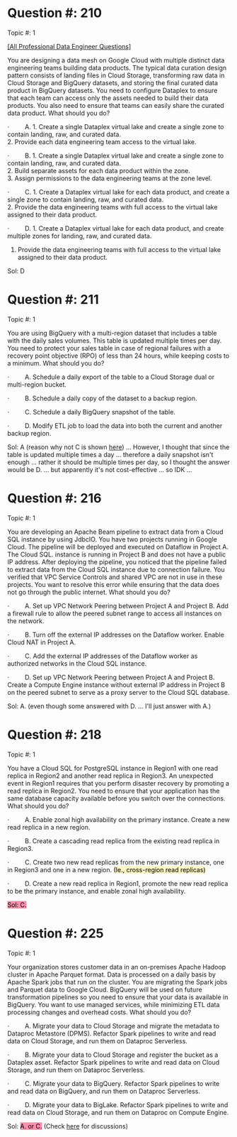 

# Question #: 210  
Topic #: 1

[[All Professional Data Engineer Questions]](https://www.examtopics.com/exams/google/professional-data-engineer/)

You are designing a data mesh on Google Cloud with multiple distinct data engineering teams building data products. The typical data curation design pattern consists of landing files in Cloud Storage, transforming raw data in Cloud Storage and BigQuery datasets, and storing the final curated data product in BigQuery datasets. You need to configure Dataplex to ensure that each team can access only the assets needed to build their data products. You also need to ensure that teams can easily share the curated data product. What should you do?

·         A. 1. Create a single Dataplex virtual lake and create a single zone to contain landing, raw, and curated data.  
2. Provide each data engineering team access to the virtual lake.

·         B. 1. Create a single Dataplex virtual lake and create a single zone to contain landing, raw, and curated data.  
2. Build separate assets for each data product within the zone.  
3. Assign permissions to the data engineering teams at the zone level.

·         C. 1. Create a Dataplex virtual lake for each data product, and create a single zone to contain landing, raw, and curated data.  
2. Provide the data engineering teams with full access to the virtual lake assigned to their data product.

·         D. 1. Create a Dataplex virtual lake for each data product, and create multiple zones for landing, raw, and curated data.  
1. Provide the data engineering teams with full access to the virtual lake assigned to their data product.

Sol: D

# Question #: 211 
Topic #: 1

You are using BigQuery with a multi-region dataset that includes a table with the daily sales volumes. This table is updated multiple times per day. You need to protect your sales table in case of regional failures with a recovery point objective (RPO) of less than 24 hours, while keeping costs to a minimum. What should you do?

·         A. Schedule a daily export of the table to a Cloud Storage dual or multi-region bucket.

·         B. Schedule a daily copy of the dataset to a backup region.

·         C. Schedule a daily BigQuery snapshot of the table.

·         D. Modify ETL job to load the data into both the current and another backup region.

Sol: A (reason why not C is shown [here](https://www.examtopics.com/discussions/google/view/129858-exam-professional-data-engineer-topic-1-question-211/#:~:text=Selected%20Answer%3A%20A-,Why%20not%20C,-%3A%0A%0AA%20table%20snapshot)) ... However, I thought that since the table is updated multiple times a day ... therefore a daily snapshot isn't enough ... rather it should be multiple times per day, so I thought the answer would be D. ... but apparently it's not cost-effective ... so IDK ...

# Question #: 216  
Topic #: 1

You are developing an Apache Beam pipeline to extract data from a Cloud SQL instance by using JdbcIO. You have two projects running in Google Cloud. The pipeline will be deployed and executed on Dataflow in Project A. The Cloud SQL. instance is running in Project B and does not have a public IP address. After deploying the pipeline, you noticed that the pipeline failed to extract data from the Cloud SQL instance due to connection failure. You verified that VPC Service Controls and shared VPC are not in use in these projects. You want to resolve this error while ensuring that the data does not go through the public internet. What should you do?

·         A. Set up VPC Network Peering between Project A and Project B. Add a firewall rule to allow the peered subnet range to access all instances on the network.

·         B. Turn off the external IP addresses on the Dataflow worker. Enable Cloud NAT in Project A.

·         C. Add the external IP addresses of the Dataflow worker as authorized networks in the Cloud SQL instance.

·         D. Set up VPC Network Peering between Project A and Project B. Create a Compute Engine instance without external IP address in Project B on the peered subnet to serve as a proxy server to the Cloud SQL database.

Sol: A. (even though some answered with D. ... I'll just answer with A.)

# Question #: 218  
Topic #: 1

You have a Cloud SQL for PostgreSQL instance in Region1 with one read replica in Region2 and another read replica in Region3. An unexpected event in Region1                                            requires that you perform disaster recovery by promoting a read replica in Region2. You need to ensure that your application has the same database capacity available before you switch over the connections. What should you do?

·         A. Enable zonal high availability on the primary instance. Create a new read replica in a new region.

·         B. Create a cascading read replica from the existing read replica in Region3.

·         C. Create two new read replicas from the new primary instance, one in Region3 and one in a new region. <mark style="background: #FFF3A3A6;">(Ie., cross-region read replicas)</mark>

·         D. Create a new read replica in Region1, promote the new read replica to be the primary instance, and enable zonal high availability.

<mark style="background: #FF5582A6;">Sol: C.</mark>

# Question #: 225  
Topic #: 1

Your organization stores customer data in an on-premises Apache Hadoop cluster in Apache Parquet format. Data is processed on a daily basis by Apache Spark jobs that run on the cluster. You are migrating the Spark jobs and Parquet data to Google Cloud. BigQuery will be used on future transformation pipelines so you need to ensure that your data is available in BigQuery. You want to use managed services, while minimizing ETL data processing changes and overhead costs. What should you do?

·         A. Migrate your data to Cloud Storage and migrate the metadata to Dataproc Metastore (DPMS). Refactor Spark pipelines to write and read data on Cloud Storage, and run them on Dataproc Serverless.

·         B. Migrate your data to Cloud Storage and register the bucket as a Dataplex asset. Refactor Spark pipelines to write and read data on Cloud Storage, and run them on Dataproc Serverless.

·         C. Migrate your data to BigQuery. Refactor Spark pipelines to write and read data on BigQuery, and run them on Dataproc Serverless.

·         D. Migrate your data to BigLake. Refactor Spark pipelines to write and read data on Cloud Storage, and run them on Dataproc on Compute Engine.

Sol: <mark style="background: #FF5582A6;">A. or C.</mark> (Check [here](https://www.examtopics.com/discussions/google/view/129872-exam-professional-data-engineer-topic-1-question-225/) for discussions)


